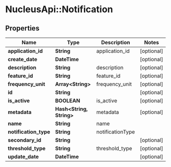 # NucleusApi::Notification

## Properties
Name | Type | Description | Notes
------------ | ------------- | ------------- | -------------
**application_id** | **String** | application_id | [optional] 
**create_date** | **DateTime** |  | [optional] 
**description** | **String** | description | [optional] 
**feature_id** | **String** | feature_id | [optional] 
**frequency_unit** | **Array&lt;String&gt;** | frequency_unit | [optional] 
**id** | **String** |  | [optional] 
**is_active** | **BOOLEAN** | is_active | [optional] 
**metadata** | **Hash&lt;String, String&gt;** | metadata | [optional] 
**name** | **String** | name | 
**notification_type** | **String** | notificationType | 
**secondary_id** | **String** |  | [optional] 
**threshold_type** | **String** | threshold_type | [optional] 
**update_date** | **DateTime** |  | [optional] 


